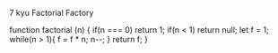 7 kyu
Factorial Factory

function factorial (n) {
  if(n === 0) return 1;
  if(n < 1) return null;
  let f = 1;
  while(n > 1){
    f = f * n; n--;
  }
  return f;
}
